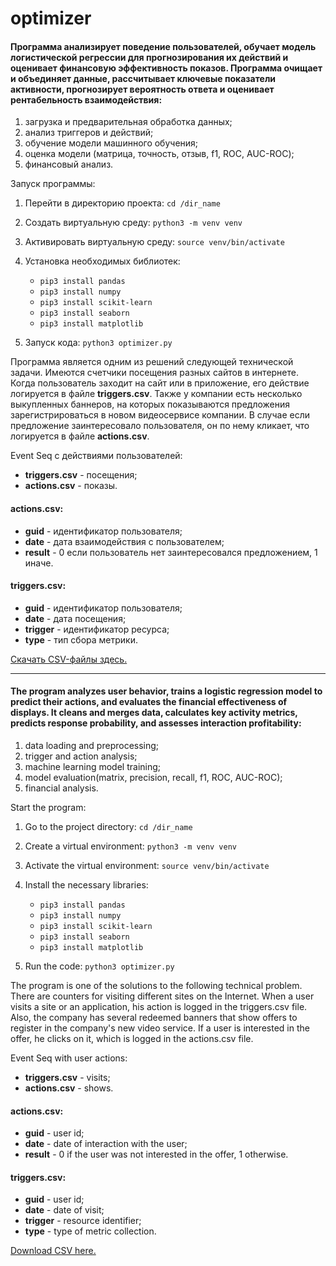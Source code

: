 # optimizer

#### Программа анализирует поведение пользователей, обучает модель логистической регрессии для прогнозирования их действий и оценивает финансовую эффективность показов. Программа очищает и объединяет данные, рассчитывает ключевые показатели активности, прогнозирует вероятность ответа и оценивает рентабельность взаимодействия:

1. загрузка и предварительная обработка данных;
2. анализ триггеров и действий;
3. обучение модели машинного обучения;
4. оценка модели (матрица, точность, отзыв, f1, ROC, AUC-ROC);
5. финансовый анализ.

Запуск программы:

1. Перейти в директорию проекта:
                `cd /dir_name`
  
3. Создать виртуальную среду: `python3 -m venv venv`
   
4. Активировать виртуальную среду: `source venv/bin/activate`

5. Установка необходимых библиотек:
      - ```pip3 install pandas```
      - `pip3 install numpy`
      - `pip3 install scikit-learn`
      - `pip3 install seaborn`
      - `pip3 install matplotlib`
        
6. Запуск кода: `python3 optimizer.py`



Программа является одним из решений следующей технической задачи. Имеются счетчики посещения разных сайтов в интернете. Когда пользователь заходит на сайт или в приложение, его действие логируется в файле **triggers.csv**. Также у компании есть несколько выкупленных баннеров, на которых показываются предложения зарегистрироваться в новом видеосервисе компании. В случае если предложение заинтересовало пользователя, он по нему кликает, что логируется в файле **actions.csv**.

Event Seq с действиями пользователей:
- **triggers.csv** - посещения;
- **actions.csv** - показы.

#### actions.csv:
  - **guid** - идентификатор пользователя;
  - **date** - дата взаимодействия с пользователем;
  - **result** - 0 если пользователь нет заинтересовался предложением, 1 иначе.

#### triggers.csv:

- **guid** - идентификатор пользователя;
- **date** - дата посещения;
- **trigger** - идентификатор ресурса;
- **type** - тип сбора метрики.

[Cкачать CSV-файлы здесь.](https://disk.yandex.ru/d/KetMP60FvKsK9Q)

---

#### The program analyzes user behavior, trains a logistic regression model to predict their actions, and evaluates the financial effectiveness of displays. It cleans and merges data, calculates key activity metrics, predicts response probability, and assesses interaction profitability:

1. data loading and preprocessing;
2. trigger and action analysis;
3. machine learning model training;
4. model evaluation(matrix, precision, recall, f1, ROC, AUC-ROC);
5. financial analysis.

Start the program:

1. Go to the project directory: `cd /dir_name`

2. Create a virtual environment: `python3 -m venv venv`

3. Activate the virtual environment: `source venv/bin/activate`

4. Install the necessary libraries:
      - `pip3 install pandas`
      - `pip3 install numpy`
      - `pip3 install scikit-learn`
      - `pip3 install seaborn`
      - `pip3 install matplotlib`

5. Run the code: `python3 optimizer.py`


The program is one of the solutions to the following technical problem. There are counters for visiting different sites on the Internet. When a user visits a site or an application, his action is logged in the triggers.csv file. Also, the company has several redeemed banners that show offers to register in the company's new video service. If a user is interested in the offer, he clicks on it, which is logged in the actions.csv file.

Event Seq with user actions:
- **triggers.csv** - visits;
- **actions.csv** - shows.

#### actions.csv:
  - **guid** - user id;
  - **date** - date of interaction with the user;
  - **result** - 0 if the user was not interested in the offer, 1 otherwise.

#### triggers.csv:

- **guid** - user id;
- **date** - date of visit;
- **trigger** - resource identifier;
- **type** - type of metric collection.

[Download CSV here.](https://disk.yandex.ru/d/KetMP60FvKsK9Q)
